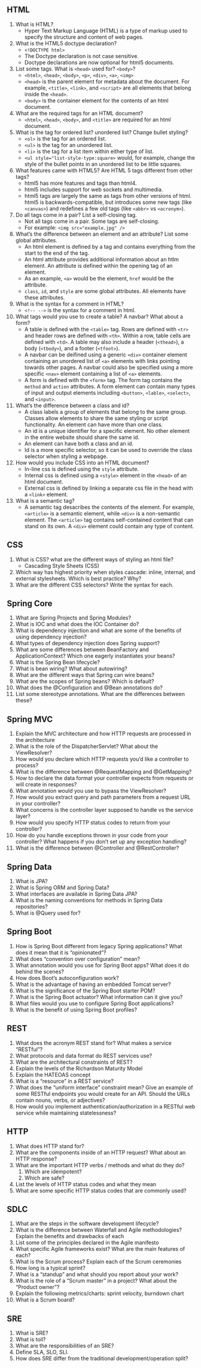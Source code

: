 ## HTML
1.	What is HTML?
    - Hyper Text Markup Language (HTML) is a type of markup used to specify the structure and content of web pages.
2.	What is the HTML5 doctype declaration?
	- `<!DOCTYPE html>`
	- The Doctype declaration is not case sensitive.
	- Doctype declarations are now optional for html5 documents.
3.	List some tags. What is `<head>` used for? `<body>`?
	- `<html>`, `<head>`, `<body>`, `<p>`, `<div>`, `<a>`, `<img>`
	- `<head>` is the parent element for metadata about the document. For example, `<title>`, `<link>`, and `<script>` are all elements that belong inside the `<head>`.
	- `<body>` is the container element for the contents of an html document.
4.	What are the required tags for an HTML document?
	- `<html>`, `<head>`, `<body>`, and `<title>` are required for an html document.
5.	What is the tag for ordered list? unordered list? Change bullet styling?
	- `<ol>` is the tag for an ordered list.
	- `<ul>` is the tag for an unordered list.
	- `<li>` is the tag for a list item within either type of list.
	- `<ul style="list-style-type:square>` would, for example, change the style of the bullet points in an unordered list to be little squares.
6.	What features came with HTML5? Are HTML 5 tags different from other tags?
	- html5 has more features and tags than html4. 
	- html5 includes support for web sockets and multimedia.
	- html5 tags are largely the same as tags from other versions of html. html5 is backwards-compatible, but introduces some new tags (like `<canvas>`) and redefines a few old tags (like `<abbr>` vs `<acronym>`). 
7.	Do all tags come in a pair? List a self-closing tag.
	- Not all tags come in a pair. Some tags are self-closing.
	- For example: `<img src="example.jpg" />`
8.	What’s the difference between an element and an attribute? List some global attributes.
	- An html element is defined by a tag and contains everything from the start to the end of the tag.
	- An html attribute provides additional information about an htlm element. An attribute is defined within the opening tag of an element.
	- As an example, `<a>` would be the element, `href` would be the attribute.
	- `class`, `id`, and `style` are some global attributes. All elements have these attributes.
9.	What is the syntax for a comment in HTML?
	- `<!-- -->` is the syntax for a comment in html.
10.	What tags would you use to create a table? A navbar? What about a form?
	- A table is defined with the `<table>` tag. Rows are defined with `<tr>` and header rows are defined with `<th>`. Within a row, table cells are defined with `<td>`. A table may also include a header (`<thead>`), a body (`<tbody>`), and a footer (`<tfoot>`). 
	- A navbar can be deifined using a generic `<div>` container element containing an unordered list of `<a>` elements with links pointing towards other pages. A navbar could also be specified using a more specific `<nav>` element containing a list of `<a>` elements.
	- A form is defined with the `<form>` tag. The form tag contains the `method` and `action` attributes. A form element can contain many types of input and output elements including `<button>`, `<lable>`, `<select>`, and `<input>`.
11.	What’s the difference between a class and id?
	- A class labels a group of elements that belong to the same group. Classes allow elements to share the same styling or script functionality. An element can have more than one class.
	- An id is a unique identifier for a specific element. No other element in the entire website should share the same id.
	- An element can have both a class and an id.
	- Id is a more specific selector, so it can be used to override the class selector when styling a webpage.
12.	How would you include CSS into an HTML document?
	- In-line css is defined using the `style` attribute.
	- Internal css is defined using a `<style>` element in the `<head>` of an html document.
	- External css is defined by linking a separate css file in the head with a `<link>` element.
13.	What is a semantic tag?
	- A semantic tag desacribes the contents of the element. For example, `<article>` is a semantic element, while `<div>` is a non-semantic element. The `<article>` tag contains self-contained content that can stand on its own. A `<div>` element could contain any type of content.

## CSS
1.	What is CSS? what are the different ways of styling an html file?
	- Cascading Style Sheets (CSS) 
2.	Which way has highest priority when styles cascade: inline, internal, and external stylesheets. Which is best practice? Why?
3.	What are the different CSS selectors? Write the syntax for each.

## Spring Core
1.	What are Spring Projects and Spring Modules?
2.	What is IOC and what does the IOC Container do?
3.	What is dependency injection and what are some of the benefits of using dependency injection?
4.	What types of dependency injection does Spring support?
5.	What are some differences between BeanFactory and ApplicationContext? Which one eagerly instantiates your beans?
6.	What is the Spring Bean lifecycle?
7.	What is bean wiring? What about autowiring?
8.	What are the different ways that Spring can wire beans?
9.	What are the scopes of Spring beans? Which is default?
10.	What does the @Configuration and @Bean annotations do?
11.	List some stereotype annotations. What are the differences between these?

## Spring MVC
1.	Explain the MVC architecture and how HTTP requests are processed in the architecture
2.	What is the role of the DispatcherServlet? What about the ViewResolver?
3.	How would you declare which HTTP requests you’d like a controller to process?
4.	What is the difference between @RequestMapping and @GetMapping?
5.	How to declare the data format your controller expects from requests or will create in responses?
6.	What annotation would you use to bypass the ViewResolver?
7.	How would you extract query and path parameters from a request URL in your controller?
8.	What concerns is the controller layer supposed to handle vs the service layer?
9.	How would you specify HTTP status codes to return from your controller?
10.	How do you handle exceptions thrown in your code from your controller? What happens if you don’t set up any exception handling?
11.	What is the difference between @Controller and @RestController?

## Spring Data
1.	What is JPA?
2.	What is Spring ORM and Spring Data?
3.	What interfaces are available in Spring Data JPA?
4.	What is the naming conventions for methods in Spring Data repositories?
5.	What is @Query used for?

## Spring Boot
1.	How is Spring Boot different from legacy Spring applications? What does it mean that it is “opinionated”?
2.	What does “convention over configuration” mean?
3.	What annotation would you use for Spring Boot apps? What does it do behind the scenes?
4.	How does Boot’s autoconfiguration work?
5.	What is the advantage of having an embedded Tomcat server?
6.	What is the significance of the Spring Boot starter POM?
7.	What is the Spring Boot actuator? What information can it give you?
8.	What files would you use to configure Spring Boot applications?
9.	What is the benefit of using Spring Boot profiles?

## REST
1.	What does the acronym REST stand for? What makes a service “RESTful”?
2.	What protocols and data format do REST services use?
3.	What are the architectural constraints of REST?
4.	Explain the levels of the Richardson Maturity Model
5.	Explain the HATEOAS concept
6.	What is a “resource” in a REST service?
7.	What does the “uniform interface” constraint mean? Give an example of some RESTful endpoints you would create for an API. Should the URLs contain nouns, verbs, or adjectives?
8.	How would you implement authentication/authorization in a RESTful web service while maintaining statelessness?

## HTTP
1.	What does HTTP stand for?
2.	What are the components inside of an HTTP request? What about an HTTP response?
3.	What are the important HTTP verbs / methods and what do they do?
	1.	Which are idempotent?
	2.	Which are safe?
4.	List the levels of HTTP status codes and what they mean
5.	What are some specific HTTP status codes that are commonly used?

## SDLC
1.	What are the steps in the software development lifecycle?
2.	What is the difference between Waterfall and Agile methodologies? Explain the benefits and drawbacks of each
3.	List some of the principles declared in the Agile manifesto
4.	What specific Agile frameworks exist? What are the main features of each?
5.	What is the Scrum process? Explain each of the Scrum ceremonies
6.	How long is a typical sprint?
7.	What is a “standup” and what should you report about your work?
8.	What is the role of a “Scrum master” in a project? What about the “Product owner”?
9.	Explain the following metrics/charts: sprint velocity, burndown chart
10.	What is a Scrum board?

## SRE
1.	What is SRE?
2.	What is toil?
3.	What are the responsibilities of an SRE?
4.	Define SLA, SLO, SLI.
5.	How does SRE differ from the traditional development/operation split?